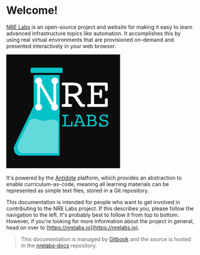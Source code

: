 # Welcome!

[NRE Labs](https://nrelabs.io/) is an open-source project and website for making it easy to learn advanced infrastructure topics like automation. It accomplishes this by using real virtual environments that are provisioned on-demand and presented interactively in your web browser.

![](.gitbook/assets/nrelabs-large-onblack.png)

It's powered by the [Antidote](https://github.com/nre-learning/antidote) platform, which provides an abstraction to enable curriculum-as-code, meaning all learning materials can be represented as simple text files, stored in a Git repository.

This documentation is intended for people who want to get involved in contributing to the NRE Labs project. If this describes you, please follow the navigation to the left. It's probably best to follow it from top to bottom. However, if you're looking for more information about the project in general, head on over to [https://nrelabs.io](https://nrelabs.io).

> This documentation is managed by [Gitbook](https://www.gitbook.com/) and the source is hosted in the [nrelabs-docs](https://github.com/nre-learning/nrelabs-docs) repository.

